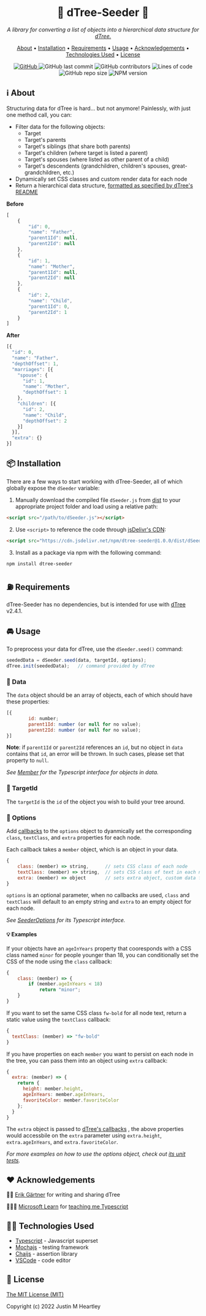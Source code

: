 <h1 align="center">
  🌳 dTree-Seeder 🌰
</h1>

<p align="center">
  <i>
    A library for converting a list of objects into a hierarchical data structure for 
    <a href="https://github.com/ErikGartner/dTree">dTree.</a>
  </i>
</p>

<p align="center">
  <a href="#ℹ%EF%B8%8F-about">About</a> •
  <a href="#-installation">Installation</a> •
  <a href="#-requirements">Requirements</a> •
  <a href="#-usage">Usage</a> •
  <a href="#%EF%B8%8F-acknowledgements">Acknowledgements</a> •
  <a href="#-technologies-used">Technologies Used</a> •
  <a href="#-license">License</a>
</p>

<p align="center">
  <a href="/LICENSE">
    <img alt="GitHub" src="https://img.shields.io/github/license/jmheartley/dtree-seeder?color=red" alt="MIT License">
  </a>
  <img alt="GitHub last commit" src="https://img.shields.io/github/last-commit/jmheartley/dtree-seeder?color=orange">
  <img alt="GitHub contributors" src="https://img.shields.io/github/contributors/jmheartley/dtree-seeder?color=yellow">
  <img alt="Lines of code" src="https://img.shields.io/badge/total%20lines-4.4k-brightgreen">
  <img alt="GitHub repo size" src="https://img.shields.io/github/repo-size/jmheartley/dtree-seeder">
  <img alt="NPM version" src="https://img.shields.io/npm/v/dtree-seeder?color=blueviolet">
</p>



## ℹ️ About
Structuring data for dTree is hard... but not anymore! Painlessly, with just one method call, you can:
+ Filter data for the following objects:
  + Target
  + Target's parents
  + Target's siblings (that share both parents)
  + Target's children (where target is listed a parent)
  + Target's spouses (where listed as other parent of a child)
  + Target's descendents (grandchildren, children's spouses, great-grandchildren, etc.)
+ Dynamically set CSS classes and custom render data for each node
+ Return a hierarchical data structure, [formatted as specified by dTree's README](https://github.com/ErikGartner/dTree#usage)

**Before**
```javascript
[
    {
        "id": 0,
        "name": "Father",
        "parent1Id": null,
        "parent2Id": null
    },
    {
        "id": 1,
        "name": "Mother",
        "parent1Id": null,
        "parent2Id": null
    },
    {
        "id": 2,
        "name": "Child",
        "parent1Id": 0,
        "parent2Id": 1
    }
]
```
**After**
```javascript
[{
  "id": 0,
  "name": "Father",
  "depthOffset": 1,
  "marriages": [{
    "spouse": {
      "id": 1,
      "name": "Mother",
      "depthOffset": 1
    },
    "children": [{
      "id": 2,
      "name": "Child",
      "depthOffset": 2
    }]
  }],
  "extra": {}
}]
```



## 📦 Installation
There are a few ways to start working with dTree-Seeder, all of which globally expose the `dSeeder` variable:
1. Manually download the compiled file `dSeeder.js` from [dist](/dist) to your appropriate project folder and load using a relative path:
```html
<script src="/path/to/dSeeder.js"></script>
```
2. Use `<script>` to reference the code through [jsDelivr's CDN](https://www.jsdelivr.com/package/npm/dtree-seeder):
```html
<script src="https://cdn.jsdelivr.net/npm/dtree-seeder@1.0.0/dist/dSeeder.min.js"></script>
```
3. Install as a package via npm with the following command:
```bash
npm install dtree-seeder
```



## ⛽ Requirements
dTree-Seeder has no dependencies, but is intended for use with [dTree](https://github.com/ErikGartner/dTree) v2.4.1.



## 🚘 Usage
To preprocess your data for dTree, use the `dSeeder.seed()` command:
```javascript
seededData = dSeeder.seed(data, targetId, options);
dTree.init(seededData);   // command provided by dTree
```



### 💾 Data
The `data` object should be an array of objects, each of which should have these properties:
```javascript
[{
        id: number;
        parent1Id: number (or null for no value);
        parent2Id: number (or null for no value);
}]
```



**Note**: if `parent1Id` or `parent2Id` references an `id`, but no object in `data` 
contains that `id`, an error will be thrown. In such cases, please set that property to `null`.

*See [Member](/src/member.ts) for the Typescript interface for objects in data.*



### 🎯 TargetId
The `targetId` is the `id` of the object you wish to build your tree around. 



### 🤔 Options
Add [callbacks](https://www.freecodecamp.org/news/what-is-a-callback-function-in-javascript/) 
to the `options` object to dyanmically set the corresponding `class`, `textClass`, and `extra` 
properties for each node.

Each callback takes a `member` object, which is an object in your data.
```javascript
{
    class: (member) => string,      // sets CSS class of each node
    textClass: (member) => string,  // sets CSS class of text in each node
    extra: (member) => object       // sets extra object, custom data for renders
}
```
`options` is an optional parameter, when no callbacks are used, `class` and ` textClass` 
will default to an empty string and `extra` to an empty object for each node.

*See [SeederOptions](/src/seederOptions.ts) for its Typescript interface.*

#### 💡 Examples
If your objects have an `ageInYears` property that cooresponds with a 
CSS class named `minor` for people younger than 18, 
you can conditionally set the CSS of the node using the `class` callback:
```javascript
{
    class: (member) => {
        if (member.ageInYears < 18)
            return "minor";
    }
}
```

If you want to set the same CSS class `fw-bold` for all node text, 
return a static value using the `textClass` callback:
```javascript
{
  textClass: (member) => "fw-bold"
}
```

If you have properties on each `member` you want to persist on each node in the tree,
you can pass them into an object using `extra` callback:
```javascript
{
  extra: (member) => {
    return {
      height: member.height,
      ageInYears: member.ageInYears,
      favoriteColor: member.favoriteColor
    };
  }
}
```
The `extra` object is passed to [dTree's callbacks](https://github.com/ErikGartner/dTree#callbacks)
, the above properties would accessbile on the `extra` parameter using `extra.height`, `extra.ageInYears`, and `extra.favoriteColor`.

*For more examples on how to use the options object, check out [its unit tests](/src/tests/seederTest.ts#L782).*



## ❤️ Acknowledgements
🧙🏻 [Erik Gärtner](https://github.com/ErikGartner) for writing and sharing dTree

👩🏿‍🏫 [Microsoft Learn](https://learn.microsoft.com/en-us/training/paths/build-javascript-applications-typescript/) 
for [teaching me Typescript](https://learn.microsoft.com/en-us/training/achievements/learn.language.build-javascript-applications-typescript.trophy?username=JMHeartley)



## 👩‍💻 Technologies Used
+ [Typescript](https://www.typescriptlang.org/) - Javascript superset
+ [Mochajs](https://mochajs.org/) - testing framework
+ [Chaijs](https://www.chaijs.com/) - assertion library
+ [VSCode](https://code.visualstudio.com/) - code editor



## 📃 License
[The MIT License (MIT)](/LICENSE)

Copyright (c) 2022 Justin M Heartley

